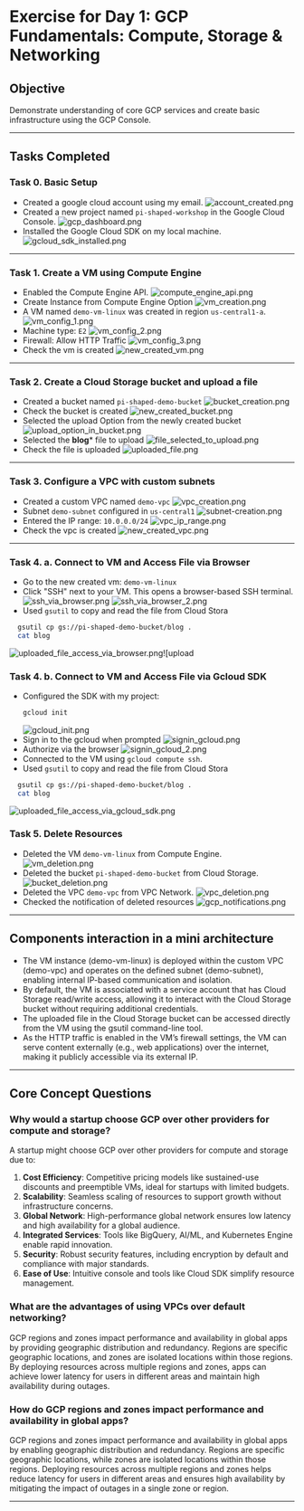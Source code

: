 # Exercise for Day 1: GCP Fundamentals: Compute, Storage & Networking

## Objective
Demonstrate understanding of core GCP services and create basic infrastructure using the GCP Console.

---

## Tasks Completed

### Task 0. Basic Setup
- Created a google cloud account using my email.
  ![account_created.png](screenshots/task0_basic_setup/account_created.png)
- Created a new project named `pi-shaped-workshop` in the Google Cloud Console.
  ![gcp_dashboard.png](screenshots/task0_basic_setup/gcp_dashboard.png)
- Installed the Google Cloud SDK on my local machine.
  ![gcloud_sdk_installed.png](screenshots/task0_basic_setup/gcloud_sdk_installed.png)

---

### Task 1. Create a VM using Compute Engine

- Enabled the Compute Engine API.
  ![compute_engine_api.png](screenshots/task1_vm_creation/compute_engine_api.png)
- Create Instance from Compute Engine Option
  ![vm_creation.png](screenshots/task1_vm_creation/create_instance.png)
- A VM named `demo-vm-linux` was created in region `us-central1-a`.
  ![vm_config_1.png](screenshots/task1_vm_creation/vm_config_1.png)
- Machine type: `E2`
  ![vm_config_2.png](screenshots/task1_vm_creation/vm_config_2.png)
- Firewall: Allow HTTP Traffic
  ![vm_config_3.png](screenshots/task1_vm_creation/vm_config_3.png)
- Check the vm is created
  ![new_created_vm.png](screenshots/task1_vm_creation/new_created_vm.png)

---

### Task 2. Create a Cloud Storage bucket and upload a file

- Created a bucket named `pi-shaped-demo-bucket`
  ![bucket_creation.png](screenshots/task2_bucket_creation/create_bucket.png)
- Check the bucket is created
  ![new_created_bucket.png](screenshots/task2_bucket_creation/new_created_bucket.png)
- Selected the upload Option from the newly created bucket
  ![upload_option_in_bucket.png](screenshots/task2_bucket_creation/upload_option_in_bucket.png)
- Selected the **blog*** file to upload
  ![file_selected_to_upload.png](screenshots/task2_bucket_creation/file_selected_to_upload.png)
- Check the file is uploaded
  ![uploaded_file.png](screenshots/task2_bucket_creation/uploaded_file.png)

---

### Task 3. Configure a VPC with custom subnets

- Created a custom VPC named `demo-vpc` 
  ![vpc_creation.png](screenshots/task3_vpc_creation/vpc_creation.png)
- Subnet `demo-subnet` configured in `us-central1` 
  ![subnet-creation.png](screenshots/task3_vpc_creation/subnet-creation.png)
- Entered the IP range: `10.0.0.0/24`
  ![vpc_ip_range.png](screenshots/task3_vpc_creation/vpc_ip_range.png)
- Check the vpc is created
  ![new_created_vpc.png](screenshots/task3_vpc_creation/new_created_vpc.png)

---

### Task 4. a. Connect to VM and Access File via Browser

- Go to the new created vm: `demo-vm-linux`
- Click "SSH" next to your VM. This opens a browser-based SSH terminal.
  ![ssh_via_browser.png](screenshots/task4a_access_file_via-browser/ssh_via_browser.png)
  ![ssh_via_browser_2.png](screenshots/task4a_access_file_via-browser/ssh_via_browser_2.png)
- Used `gsutil` to copy and read the file from Cloud Stora
```bash
  gsutil cp gs://pi-shaped-demo-bucket/blog .
  cat blog
 ```
![uploaded_file_access_via_browser.png](screenshots/task4a_access_file_via-browser/uploaded_file_access_via_browser.png)![upload

### Task 4. b. Connect to VM and Access File via Gcloud SDK

- Configured the SDK with my project:
  ```bash
  gcloud init
  ```
  ![gcloud_init.png](screenshots/task4b_access_file_via_gcloud_sdk/gcloud_init.png)
- Sign in to the gcloud when prompted
  ![signin_gcloud.png](screenshots/task4b_access_file_via_gcloud_sdk/signin_gcloud.png)
- Authorize via the browser
  ![signin_gcloud_2.png](screenshots/task4b_access_file_via_gcloud_sdk/signin_gcloud_2.png)
- Connected to the VM using `gcloud compute ssh`.
- Used `gsutil` to copy and read the file from Cloud Stora
```bash
  gsutil cp gs://pi-shaped-demo-bucket/blog .
  cat blog
 ```
 ![uploaded_file_access_via_gcloud_sdk.png](screenshots/task4b_access_file_via_gcloud_sdk/uploaded_file_access_via_gcloud_sdk.png)
  
### Task 5. Delete Resources

- Deleted the VM `demo-vm-linux` from Compute Engine.
  ![vm_deletion.png](screenshots/task5_resource_deletion/vm_deletion.png)
- Deleted the bucket `pi-shaped-demo-bucket` from Cloud Storage.
  ![bucket_deletion.png](screenshots/task5_resource_deletion/bucket_deletion.png)
- Deleted the VPC `demo-vpc` from VPC Network.
  ![vpc_deletion.png](screenshots/task5_resource_deletion/vpc_deletion.png)
- Checked the notification of deleted resources
  ![gcp_notifications.png](screenshots/task5_resource_deletion/gcp_notifications.png)

---
## Components interaction in a mini architecture

- The VM instance (demo-vm-linux) is deployed within the custom VPC (demo-vpc) and operates on the defined subnet (demo-subnet), enabling internal IP-based communication and isolation.
- By default, the VM is associated with a service account that has Cloud Storage read/write access, allowing it to interact with the Cloud Storage bucket without requiring additional credentials.
- The uploaded file in the Cloud Storage bucket can be accessed directly from the VM using the gsutil command-line tool.
- As the HTTP traffic is enabled in the VM’s firewall settings, the VM can serve content externally (e.g., web applications) over the internet, making it publicly accessible via its external IP.

---
## Core Concept Questions

### Why would a startup choose GCP over other providers for compute and storage?
A startup might choose GCP over other providers for compute and storage due to:
1. **Cost Efficiency**: Competitive pricing models like sustained-use discounts and preemptible VMs, ideal for startups with limited budgets.
2. **Scalability**: Seamless scaling of resources to support growth without infrastructure concerns.
3. **Global Network**: High-performance global network ensures low latency and high availability for a global audience.
4. **Integrated Services**: Tools like BigQuery, AI/ML, and Kubernetes Engine enable rapid innovation.
5. **Security**: Robust security features, including encryption by default and compliance with major standards.
6. **Ease of Use**: Intuitive console and tools like Cloud SDK simplify resource management.

### What are the advantages of using VPCs over default networking?
GCP regions and zones impact performance and availability in global apps by providing geographic distribution and redundancy. Regions are specific geographic locations, and zones are isolated locations within those regions. By deploying resources across multiple regions and zones, apps can achieve lower latency for users in different areas and maintain high availability during outages.

### How do GCP regions and zones impact performance and availability in global apps?
GCP regions and zones impact performance and availability in global apps by enabling geographic distribution and redundancy. Regions are specific geographic locations, while zones are isolated locations within those regions. Deploying resources across multiple regions and zones helps reduce latency for users in different areas and ensures high availability by mitigating the impact of outages in a single zone or region.

---